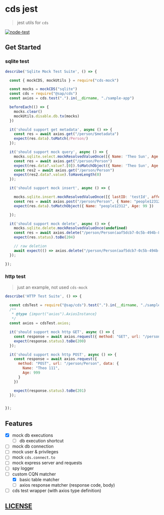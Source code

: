 # cds jest

> jest utils for `cds`

[![node-test](https://github.com/Soontao/cds-jest/actions/workflows/nodejs.yml/badge.svg)](https://github.com/Soontao/cds-jest/actions/workflows/nodejs.yml)


## Get Started

### sqlite test


```js
describe('Sqlite Mock Test Suite', () => {

  const { mockCDS, mockUtils } = require("cds-mock")

  const mocks = mockCDS("sqlite")
  const cds = require("@sap/cds")
  const axios = cds.test(".").in(__dirname, "./sample-app")

  beforeEach(() => {
    mocks.clear()
    mockUtils.disable.db.tx(mocks)
  })

  it('should support get metadata', async () => {
    const res = await axios.get("/person/$metadata")
    expect(res.data).toMatch(/Person/)
  });

  it('should support mock query', async () => {
    mocks.sqlite.select.mockResolvedValueOnce([{ Name: 'Theo Sun', Age: 19 }])
    const res = await axios.get("/person/Person")
    expect(res.data?.value?.[0]).toMatchObject({ Name: 'Theo Sun', Age: 19 })
    const res2 = await axios.get("/person/Person")
    expect(res2.data?.value).toHaveLength(0)
  });

  it('should support mock insert', async () => {

    mocks.sqlite.insert.mockResolvedValueOnce([{ lastID: 'testId', affectedRows: 1 }])
    const res = await axios.post("/person/Person", { Name: "people12312", Age: 99 })
    expect(res.data).toMatchObject({ Name: "people12312", Age: 99 })

  });

  it('should support mock delete', async () => {
    mocks.sqlite.delete.mockResolvedValueOnce(undefined)
    const res = await axios.delete("/person/Person(aaf5dcb7-0c5b-494b-81f8-54dc5ff4c7e3)")
    expect(res.status).toBe(204)

    // raw deletion
    await expect(() => axios.delete("/person/Person(aaf5dcb7-0c5b-494b-81f8-54dc5ff4c7e3)")).rejects.toThrowError("404 - Not Found")
  });

});
```

### http test

> just an example, not used `cds-mock`

```js
describe('HTTP Test Suite', () => {

  const cdsTest = require("@sap/cds").test(".").in(__dirname, "./sample-app")
  /**
   * @type {import("axios").AxiosInstance}
   */
  const axios = cdsTest.axios;

  it('should support mock http GET', async () => {
    const response = await axios.request({ method: "GET", url: "/person/Person" })
    expect(response.status).toBe(200)
  });

  it('should support mock http POST', async () => {
    const response = await axios.request({
      method: "POST", url: "/person/Person", data: {
        Name: "Theo 111",
        Age: 999
      }
    })

    expect(response.status).toBe(201)
  });


});
```


## Features

- [x] mock db executions
  - [ ] db execution shortcut
- [ ] mock db connection
- [ ] mock user & privileges
- [ ] mock `cds.connect.to`
- [ ] mock express server and requests
- [ ] spy logger
- [ ] custom CQN matcher
  - [x] basic table matcher
  - [ ] axios response matcher (response code, body)
- [ ] cds test wrapper (with axios type definition)

## [LICENSE](./LICENSE)
